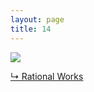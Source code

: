 ```yaml
---
layout: page
title: 14
---
```


<img src="{{ site.url }}/gifs/14.gif" />

<a href="http://rational-works.tumblr.com/post/43116986048/happy-valentines-everyone-let-yourself-be-loved">&#8627; Rational Works</a>


